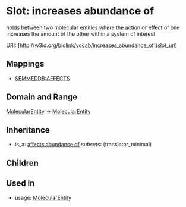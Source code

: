 # Slot: increases abundance of


holds between two molecular entities where the action or effect of one increases the amount of the other within a system of interest

URI: [http://w3id.org/biolink/vocab/increases_abundance_of](slot_uri)
## Mappings

 * [SEMMEDDB:AFFECTS](http://purl.obolibrary.org/obo/SEMMEDDB_AFFECTS)
## Domain and Range

[MolecularEntity](MolecularEntity.md) -> [MolecularEntity](MolecularEntity.md)
## Inheritance

 *  is_a: [affects abundance of](affects_abundance_of.md) *subsets*: (translator_minimal)
## Children

## Used in

 *  usage: [MolecularEntity](MolecularEntity.md)
